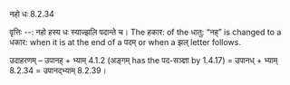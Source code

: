 

 नहो धः 8.2.34 


वृत्तिः --: नहो हस्य धः स्याज्झलि पदान्ते च। The हकार: of the धातु: “नह्” is changed to a धकार: when it is at the end of a पदम् or when a झल् letter follows. 


उदाहरणम् – उपानह् + भ्याम् 4.1.2 (अङ्गम् has the पद-सञ्ज्ञा by 1.4.17) = उपानध् + भ्याम् 8.2.34 = उपानद्भ्याम् 8.2.39। 


